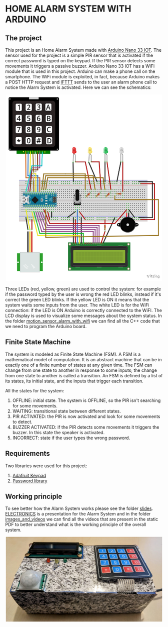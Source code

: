 # HOME ALARM SYSTEM WITH ARDUINO
## The project
This project is an Home Alarm System made with [Arduino Nano 33 IOT](https://docs.arduino.cc/hardware/nano-33-iot).
The sensor used for the project is a simple PIR sensor that is activated if the correct password is 
typed on the keypad. If the PIR sensor detects some movements it triggers a passive buzzer. 
Arduino Nano 33 IOT has a WiFi module that is used in this project. Arduino can make a phone call on the smartphone.
The WiFi module is exploited, in fact, because Arduino makes a POST HTTP request and [IFTTT](https://ifttt.com/) sends to the user
an alarm phone call to notice the Alarm System is activated.
Here we can see the schematics:
<p align="center">
<img src="https://github.com/flaviobaccarini/home_alarm_system/blob/main/schematics/SCHEMATICS_bb.svg" alt="Schematics" width="500"/>
</p>

Three LEDs (red, yellow, green) are used to control the system: for example if the password typed by the user is wrong
the red LED blinks, instead if it's correct the green LED blinks. If the yellow LED is ON it means that the system waits
some inputs from the user.
The white LED is for the WiFi connection: if the LED is ON Arduino is correctly connected to the WiFI.
The LCD display is used to visualize some messages about the system status.
In the folder 
<a href="https://github.com/flaviobaccarini/home_alarm_system/tree/main/motion_sensor_alarm_with_wifi" target="_top">motion_sensor_alarm_with_wifi</a>
we can find all the C++ code that we need to program the Arduino board.

## Finite State Machine
The system is modeled as Finite State Machine (FSM).
A FSM is a mathematical model of computation. It is an abstract machine that can be in exactly one of a finite number of states at any given time.
The FSM can change from one state to another in response to some inputs; the change from one state to another is called a transition. 
An FSM is defined by a list of its states, its initial state, and the inputs that trigger each transition.

All the states for the system:
1) OFFLINE: initial state. The system is OFFLINE, so the PIR isn't searching for some movements.
2) WAITING: transitional state between different states.
3) PIR ACTIVATED: the PIR is now activated and look for some movements to detect.
4) BUZZER ACTIVATED: if the PIR detects some movements it triggers the buzzer. In this state the speaker is activated.
5) INCORRECT: state if the user types the wrong password.

## Requirements
Two libraries were used for this project:
1) [Adafruit Keypad](https://www.arduinolibraries.info/libraries/adafruit-keypad)
2) [Password library](https://playground.arduino.cc/Code/Password/)

## Working principle
To see better how the Alarm System works please see the folder [slides](https://github.com/flaviobaccarini/home_alarm_system/tree/main/slides).
[ELECTRONICS](https://github.com/flaviobaccarini/home_alarm_system/blob/main/slides/ELECTRONICS.pdf) is a presentation for the Alarm System and
in the folder [images_and_videos](https://github.com/flaviobaccarini/home_alarm_system/tree/main/slides/images_video) we can find all the videos
that are present in the static PDF to better understand what is the working principle of the overall system.

<p align="center">
<img src="https://github.com/flaviobaccarini/home_alarm_system/blob/main/slides/images_video/SYSTEM.jpg" alt="overall_system" width="500"/>
</p>

